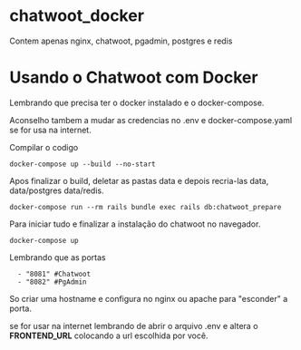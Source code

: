 # chatwoot_docker
Contem apenas nginx, chatwoot, pgadmin, postgres e redis

# Usando o Chatwoot com Docker

Lembrando que precisa ter o docker instalado e o docker-compose.

Aconselho tambem a mudar as credencias no .env e docker-compose.yaml se for usa na internet.


Compilar o codigo

    docker-compose up --build --no-start

Apos finalizar o build, deletar as pastas data e depois recria-las data, data/postgres  data/redis.

    docker-compose run --rm rails bundle exec rails db:chatwoot_prepare

Para iniciar tudo e finalizar a instalação do chatwoot no navegador.

    docker-compose up


Lembrando que as portas

      - "8081" #Chatwoot
      - "8082" #PgAdmin

So criar uma hostname e configura no nginx ou apache para "esconder" a porta.

se for usar na internet lembrando de abrir o arquivo .env e altera o **FRONTEND_URL** colocando a url escolhida por você.
